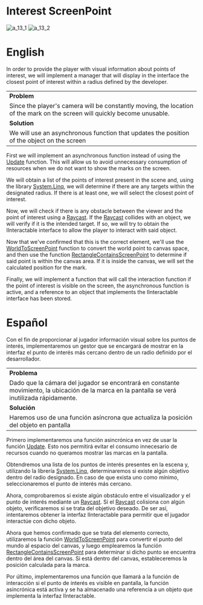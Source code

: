 # Interest ScreenPoint
![a_13_1](https://github.com/OsmareDev/OsmareUnityModules/assets/50903643/8dbf9134-9965-4dac-91b6-f93535719cb1)
![a_13_2](https://github.com/OsmareDev/OsmareUnityModules/assets/50903643/399aa2ed-d84a-4418-a819-e8852019c312)


# English

In order to provide the player with visual information about points of interest, we will implement a manager that will display in the interface the closest point of interest within a radius defined by the developer.

<table>
   <tr><td><b>Problem</b></td></tr>
   <tr><td>Since the player's camera will be constantly moving, the location of the mark on the screen will quickly become unusable.</td></tr>
   <tr><td><b>Solution</b></td></tr>
   <tr><td>We will use an asynchronous function that updates the position of the object on the screen</td></tr>
</table>

First we will implement an asynchronous function instead of using the [Update](https://docs.unity3d.com/ScriptReference/MonoBehaviour.Update.html) function. This will allow us to avoid unnecessary consumption of resources when we do not want to show the marks on the screen.

We will obtain a list of the points of interest present in the scene and, using the library [System.Linq](https://learn.microsoft.com/es-es/dotnet/api/system.linq?view=net-7.0 ), we will determine if there are any targets within the designated radius. If there is at least one, we will select the closest point of interest.

Now, we will check if there is any obstacle between the viewer and the point of interest using a [Raycast](https://docs.unity3d.com/ScriptReference/Physics.Raycast.html). If the [Raycast](https://docs.unity3d.com/ScriptReference/Physics.Raycast.html) collides with an object, we will verify if it is the intended target. If so, we will try to obtain the IInteractable interface to allow the player to interact with said object.

Now that we've confirmed that this is the correct element, we'll use the [WorldToScreenPoint](https://docs.unity3d.com/ScriptReference/Camera.WorldToScreenPoint.html) function to convert the world point to canvas space, and then use the function [RectangleContainsScreenPoint](https://docs.unity3d.com/ScriptReference/RectTransformUtility.RectangleContainsScreenPoint.html) to determine if said point is within the canvas area. If it is inside the canvas, we will set the calculated position for the mark.

Finally, we will implement a function that will call the interaction function if the point of interest is visible on the screen, the asynchronous function is active, and a reference to an object that implements the IInteractable interface has been stored.

# Español

Con el fin de proporcionar al jugador información visual sobre los puntos de interés, implementaremos un gestor que se encargará de mostrar en la interfaz el punto de interés más cercano dentro de un radio definido por el desarrollador.

<table>
  <tr><td><b>Problema</b></td></tr>
  <tr><td>Dado que la cámara del jugador se encontrará en constante movimiento, la ubicación de la marca en la pantalla se verá inutilizada rápidamente.</td></tr>
  <tr><td><b>Solución</b></td></tr>
  <tr><td>Haremos uso de una función asíncrona que actualiza la posición del objeto en pantalla</td></tr>
</table>

Primero implementaremos una función asincrónica en vez de usar la función [Update](https://docs.unity3d.com/ScriptReference/MonoBehaviour.Update.html). Esto nos permitirá evitar el consumo innecesario de recursos cuando no queramos mostrar las marcas en la pantalla.

Obtendremos una lista de los puntos de interés presentes en la escena y, utilizando la librería [System.Linq](https://learn.microsoft.com/es-es/dotnet/api/system.linq?view=net-7.0), determinaremos si existe algún objetivo dentro del radio designado. En caso de que exista uno como mínimo, seleccionaremos el punto de interés más cercano.

Ahora, comprobaremos si existe algún obstáculo entre el visualizador y el punto de interés mediante un [Raycast](https://docs.unity3d.com/ScriptReference/Physics.Raycast.html). Si el [Raycast](https://docs.unity3d.com/ScriptReference/Physics.Raycast.html) colisiona con algún objeto, verificaremos si se trata del objetivo deseado. De ser así, intentaremos obtener la interfaz IInteractable para permitir que el jugador interactúe con dicho objeto.

Ahora que hemos confirmado que se trata del elemento correcto, utilizaremos la función [WorldToScreenPoint](https://docs.unity3d.com/ScriptReference/Camera.WorldToScreenPoint.html) para convertir el punto del mundo al espacio del canvas, y luego emplearemos la función [RectangleContainsScreenPoint](https://docs.unity3d.com/ScriptReference/RectTransformUtility.RectangleContainsScreenPoint.html) para determinar si dicho punto se encuentra dentro del área del canvas. Si está dentro del canvas, estableceremos la posición calculada para la marca.

Por último, implementaremos una función que llamará a la función de interacción si el punto de interés es visible en pantalla, la función asincrónica está activa y se ha almacenado una referencia a un objeto que implementa la interfaz IInteractable.
